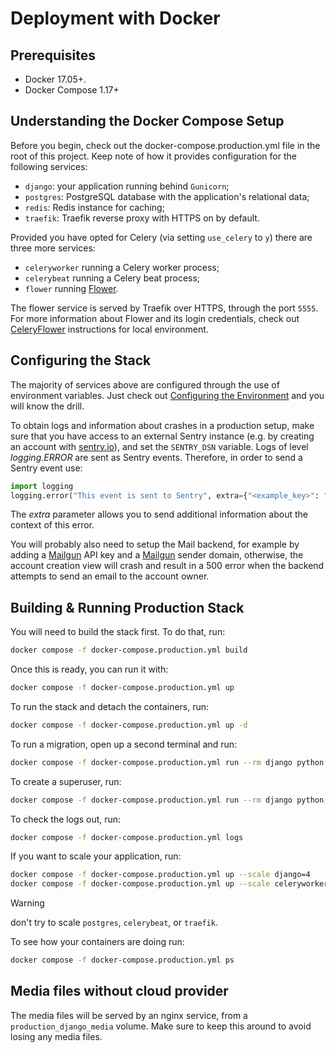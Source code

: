 # Deployment with Docker

## Prerequisites

- Docker 17.05+.
- Docker Compose 1.17+

## Understanding the Docker Compose Setup

Before you begin, check out the docker-compose.production.yml file in the root of this project. Keep note of how it provides configuration for the following services:

- `django`: your application running behind `Gunicorn`;
- `postgres`: PostgreSQL database with the application's relational data;
- `redis`: Redis instance for caching;
- `traefik`: Traefik reverse proxy with HTTPS on by default.

Provided you have opted for Celery (via setting `use_celery` to `y`) there are three more services:

- `celeryworker` running a Celery worker process;
- `celerybeat` running a Celery beat process;
- `flower` running [Flower](https://github.com/mher/flower).

The flower service is served by Traefik over HTTPS, through the port `5555`. For more information about Flower and its login credentials, check out [CeleryFlower](./developing-locally-docker.md#celery-flower) instructions for local environment.

## Configuring the Stack

The majority of services above are configured through the use of environment variables. Just check out [Configuring the Environment](./developing-locally-docker.md#configuring-the-environment) and you will know the drill.

To obtain logs and information about crashes in a production setup, make sure that you have access to an external Sentry instance (e.g. by creating an account with [sentry.io](https://sentry.io/welcome)), and set the `SENTRY_DSN` variable. Logs of level _logging.ERROR_ are sent as Sentry events. Therefore, in order to send a Sentry event use:

```python
import logging
logging.error("This event is sent to Sentry", extra={"<example_key>": "<example_value>"})
```

The _extra_ parameter allows you to send additional information about the context of this error.

You will probably also need to setup the Mail backend, for example by adding a [Mailgun](https://mailgun.com/) API key and a [Mailgun](https://mailgun.com/) sender domain, otherwise, the account creation view will crash and result in a 500 error when the backend attempts to send an email to the account owner.

## Building & Running Production Stack

You will need to build the stack first. To do that, run:

```bash
docker compose -f docker-compose.production.yml build
```

Once this is ready, you can run it with:

```bash
docker compose -f docker-compose.production.yml up
```

To run the stack and detach the containers, run:

```bash
docker compose -f docker-compose.production.yml up -d
```

To run a migration, open up a second terminal and run:

```bash
docker compose -f docker-compose.production.yml run --rm django python manage.py migrate
```

To create a superuser, run:

```bash
docker compose -f docker-compose.production.yml run --rm django python manage.py createsuperuser
```

To check the logs out, run:

```bash
docker compose -f docker-compose.production.yml logs
```

If you want to scale your application, run:

```bash
docker compose -f docker-compose.production.yml up --scale django=4
docker compose -f docker-compose.production.yml up --scale celeryworker=2
```

> [!WARNING]
> don't try to scale `postgres`, `celerybeat`, or `traefik`.

To see how your containers are doing run:

```bash
docker compose -f docker-compose.production.yml ps
```

## Media files without cloud provider

The media files will be served by an nginx service, from a `production_django_media` volume. Make sure to keep this around to avoid losing any media files.
